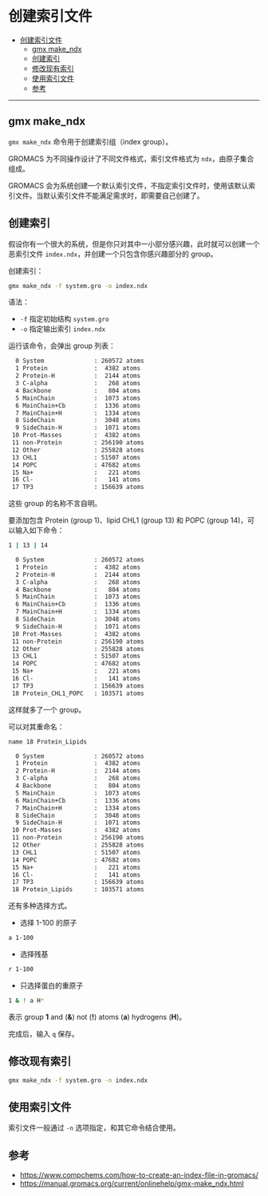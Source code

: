 # 创建索引文件

- [创建索引文件](#创建索引文件)
  - [gmx make\_ndx](#gmx-make_ndx)
  - [创建索引](#创建索引)
  - [修改现有索引](#修改现有索引)
  - [使用索引文件](#使用索引文件)
  - [参考](#参考)

***

## gmx make_ndx

`gmx make_ndx` 命令用于创建索引组（index group）。

GROMACS 为不同操作设计了不同文件格式，索引文件格式为 `ndx`，由原子集合组成。

GROMACS 会为系统创建一个默认索引文件，不指定索引文件时，使用该默认索引文件。当默认索引文件不能满足需求时，即需要自己创建了。

## 创建索引

假设你有一个很大的系统，但是你只对其中一小部分感兴趣，此时就可以创建一个恶索引文件 `index.ndx`，并创建一个只包含你感兴趣部分的 group。

创建索引：

```bash
gmx make_ndx -f system.gro -o index.ndx
```

语法：

- `-f` 指定初始结构 `system.gro`
- `-o` 指定输出索引 `index.ndx`

运行该命令，会弹出 group 列表：

```bash
  0 System              : 260572 atoms
  1 Protein             :  4382 atoms
  2 Protein-H           :  2144 atoms
  3 C-alpha             :   268 atoms
  4 Backbone            :   804 atoms
  5 MainChain           :  1073 atoms
  6 MainChain+Cb        :  1336 atoms
  7 MainChain+H         :  1334 atoms
  8 SideChain           :  3048 atoms
  9 SideChain-H         :  1071 atoms
 10 Prot-Masses         :  4382 atoms
 11 non-Protein         : 256190 atoms
 12 Other               : 255828 atoms
 13 CHL1                : 51507 atoms
 14 POPC                : 47682 atoms
 15 Na+                 :   221 atoms
 16 Cl-                 :   141 atoms
 17 TP3                 : 156639 atoms
```

这些 group 的名称不言自明。

要添加包含 Protein (group 1)、lipid CHL1 (group 13) 和 POPC (group 14)，可以输入如下命令：

```bash
1 | 13 | 14
```

```bash
  0 System              : 260572 atoms
  1 Protein             :  4382 atoms
  2 Protein-H           :  2144 atoms
  3 C-alpha             :   268 atoms
  4 Backbone            :   804 atoms
  5 MainChain           :  1073 atoms
  6 MainChain+Cb        :  1336 atoms
  7 MainChain+H         :  1334 atoms
  8 SideChain           :  3048 atoms
  9 SideChain-H         :  1071 atoms
 10 Prot-Masses         :  4382 atoms
 11 non-Protein         : 256190 atoms
 12 Other               : 255828 atoms
 13 CHL1                : 51507 atoms
 14 POPC                : 47682 atoms
 15 Na+                 :   221 atoms
 16 Cl-                 :   141 atoms
 17 TP3                 : 156639 atoms
 18 Protein_CHL1_POPC   : 103571 atoms 
```

这样就多了一个 group。

可以对其重命名：

```bash
name 18 Protein_Lipids
```

```bash
  0 System              : 260572 atoms
  1 Protein             :  4382 atoms
  2 Protein-H           :  2144 atoms
  3 C-alpha             :   268 atoms
  4 Backbone            :   804 atoms
  5 MainChain           :  1073 atoms
  6 MainChain+Cb        :  1336 atoms
  7 MainChain+H         :  1334 atoms
  8 SideChain           :  3048 atoms
  9 SideChain-H         :  1071 atoms
 10 Prot-Masses         :  4382 atoms
 11 non-Protein         : 256190 atoms
 12 Other               : 255828 atoms
 13 CHL1                : 51507 atoms
 14 POPC                : 47682 atoms
 15 Na+                 :   221 atoms
 16 Cl-                 :   141 atoms
 17 TP3                 : 156639 atoms
 18 Protein_Lipids      : 103571 atoms 
```

还有多种选择方式。

- 选择 1-100 的原子

```bash
a 1-100
```

- 选择残基

```bash
r 1-100
```

- 只选择蛋白的重原子

```bash
1 & ! a H* 
```

表示 group **1** and (**&**) not (**!**) atoms (**a**) hydrogens (**H**)。

完成后，输入 `q` 保存。

## 修改现有索引

```bash
gmx make_ndx -f system.gro -n index.ndx
```

## 使用索引文件

索引文件一般通过 `-n` 选项指定，和其它命令结合使用。

## 参考

- https://www.compchems.com/how-to-create-an-index-file-in-gromacs/
- https://manual.gromacs.org/current/onlinehelp/gmx-make_ndx.html

